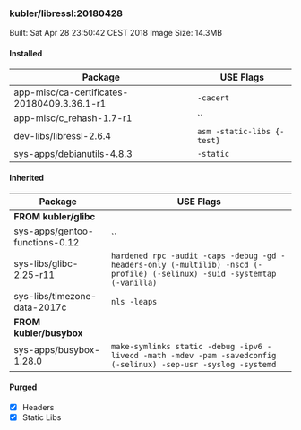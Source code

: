 ### kubler/libressl:20180428

Built: Sat Apr 28 23:50:42 CEST 2018
Image Size: 14.3MB

#### Installed
Package | USE Flags
--------|----------
app-misc/ca-certificates-20180409.3.36.1-r1 | `-cacert`
app-misc/c_rehash-1.7-r1 | ``
dev-libs/libressl-2.6.4 | `asm -static-libs {-test}`
sys-apps/debianutils-4.8.3 | `-static`
#### Inherited
Package | USE Flags
--------|----------
**FROM kubler/glibc** |
sys-apps/gentoo-functions-0.12 | ``
sys-libs/glibc-2.25-r11 | `hardened rpc -audit -caps -debug -gd -headers-only (-multilib) -nscd (-profile) (-selinux) -suid -systemtap (-vanilla)`
sys-libs/timezone-data-2017c | `nls -leaps`
**FROM kubler/busybox** |
sys-apps/busybox-1.28.0 | `make-symlinks static -debug -ipv6 -livecd -math -mdev -pam -savedconfig (-selinux) -sep-usr -syslog -systemd`
#### Purged
- [x] Headers
- [x] Static Libs
